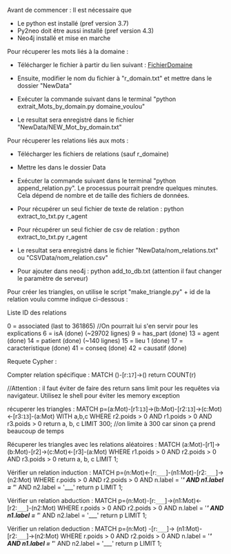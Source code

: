 Avant de commencer : 
Il est nécessaire que 
- Le python est installé (pref version 3.7)
- Py2neo doit être aussi installé (pref version 4.3)
- Neo4j installé et mise en marche


Pour récuperer les mots liés à la domaine : 

- Télécharger le fichier à partir du lien suivant : [FichierDomaine](http://www.jeuxdemots.org/JDM-LEXICALNET-FR/01212020-LEXICALNET-JEUXDEMOTS-R3.txt)

- Ensuite, modifier le nom du fichier à "r_domain.txt" et mettre dans le dossier "NewData"

- Exécuter la commande suivant dans le terminal "python extrait_Mots_by_domain.py domaine_voulou" 

- Le resultat sera enregistré dans le fichier "NewData/NEW_Mot_by_domain.txt"

Pour récuperer les relations liés aux mots : 

- Télécharger les fichiers de relations (sauf r_domaine)

- Mettre les dans le dossier Data 

- Exécuter la commande suivant dans le terminal "python append_relation.py". Le processus pourrait prendre quelques minutes. Cela dépend de nombre et de taille des fichiers de données. 

- Pour récupérer un seul fichier de texte de relation : python extract_to_txt.py r_agent

- Pour récupérer un seul fichier de csv de relation : python extract_to_txt.py r_agent 

- Le resultat sera enregistré dans le fichier "NewData/nom_relations.txt" ou "CSVData/nom_relation.csv"

- Pour ajouter dans neo4j : python add_to_db.txt (attention il faut changer le paramètre de serveur)

Pour créer les triangles, on utilise le script "make_triangle.py" + id de la relation voulu comme indique ci-dessous : 

Liste ID des relations 

0 = associated (last to 361865) //On pourrait lui s'en servir pour les explications
6 = isA (done) (~29702 lignes)
9 = has_part (done)
13 = agent (done)
14 = patient (done) (~140 lignes)
15 = lieu 1 (done)
17 = caracteristique (done)
41 = conseq (done)
42 = causatif (done)

Requete Cypher :

Compter relation spécifique :
MATCH ()-[r:`17`]->() return COUNT(r)


//Attention : il faut éviter de faire des return sans limit pour les requêtes via navigateur. Utilisez le shell pour éviter les memory exception

récuperer les triangles :
MATCH p=(a:Mot)-[r1:`13`]->(b:Mot)-[r2:`13`]->(c:Mot)<-[r3:`13`]-(a:Mot) WITH a,b,c WHERE r2.poids > 0 AND r1.poids > 0 AND r3.poids > 0  return a, b, c LIMIT 300;
//on limite à 300 car sinon ça prend beaucoup de temps

Récuperer les triangles avec les relations aléatoires :
MATCH (a:Mot)-[r1]->(b:Mot)-[r2]->(c:Mot)<-[r3]-(a:Mot) WHERE r1.poids > 0 AND r2.poids > 0  AND r3.poids > 0 return a, b, c LIMIT 1;

Vérifier un relation induction : 
MATCH p=(n:Mot)<-[r:`___`]-(n1:Mot)-[r2:`___`]->(n2:Mot) WHERE r.poids > 0 AND r2.poids > 0 AND n.label = '___' AND n1.label = '___' AND n2.label = '___' return p LIMIT 1;

Vérifier un relation abduction : 
MATCH p=(n:Mot)-[r:`___`]->(n1:Mot)<-[r2:`___`]-(n2:Mot) WHERE r.poids > 0 AND r2.poids > 0 AND n.label = '___' AND n1.label = '___' AND n2.label = '___' return p LIMIT 1;

Vérifier un relation deduction : 
MATCH p=(n:Mot) -[r:`___`]-> (n1:Mot)-[r2:`___`]->(n2:Mot) WHERE r.poids > 0 AND r2.poids > 0 AND n.label = '___' AND n1.label = '___' AND n2.label = '___' return p LIMIT 1;

